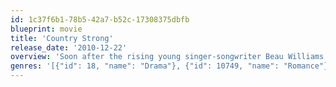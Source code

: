 ```yaml
---
id: 1c37f6b1-78b5-42a7-b52c-17308375dbfb
blueprint: movie
title: 'Country Strong'
release_date: '2010-12-22'
overview: 'Soon after the rising young singer-songwriter Beau Williams gets involved with a fallen, emotionally unstable country star Kelly Canter, the pair embark on a career resurrection tour helmed by her husband/manager James and featuring a beauty queen-turned-singer Chiles Stanton. Between concerts, romantic entanglements and old demons threaten to derail them all.'
genres: '[{"id": 18, "name": "Drama"}, {"id": 10749, "name": "Romance"}]'
---
```


